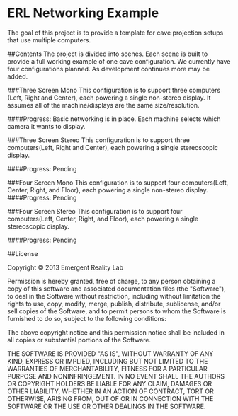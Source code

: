 # ERL Networking Example

The goal of this project is to provide a template for cave projection setups that use multiple computers.

##Contents
The project is divided into scenes. Each scene is built to provide a full working example of one cave configuration.
We currently have four configurations planned. As development continues more may be added.


###Three Screen Mono
This configuration is to support three computers (Left, Right and Center), each powering a single non-stereo display. 
It assumes all of the machine/displays are the same size/resolution.

####Progress:
Basic networking is in place. Each machine selects which camera it wants to display. 

###Three Screen Stereo
This configuration is to support three computers(Left, Right and Center), each powering a single stereoscopic display. 

####Progress:
Pending

###Four Screen Mono
This configuration is to support four computers(Left, Center, Right, and Floor), each powering a single non-stereo display.
####Progress:
Pending

###Four Screen Stereo
This configuration is to support four computers(Left, Center, Right, and Floor), each powering a single stereoscopic display.

####Progress:
Pending

##License

Copyright &copy; 2013 Emergent Reality Lab

Permission is hereby granted, free of charge, to any person obtaining a copy
of this software and associated documentation files (the "Software"), to deal
in the Software without restriction, including without limitation the rights
to use, copy, modify, merge, publish, distribute, sublicense, and/or sell
copies of the Software, and to permit persons to whom the Software is
furnished to do so, subject to the following conditions:

The above copyright notice and this permission notice shall be included in
all copies or substantial portions of the Software.

THE SOFTWARE IS PROVIDED "AS IS", WITHOUT WARRANTY OF ANY KIND, EXPRESS OR
IMPLIED, INCLUDING BUT NOT LIMITED TO THE WARRANTIES OF MERCHANTABILITY,
FITNESS FOR A PARTICULAR PURPOSE AND NONINFRINGEMENT. IN NO EVENT SHALL THE
AUTHORS OR COPYRIGHT HOLDERS BE LIABLE FOR ANY CLAIM, DAMAGES OR OTHER
LIABILITY, WHETHER IN AN ACTION OF CONTRACT, TORT OR OTHERWISE, ARISING FROM,
OUT OF OR IN CONNECTION WITH THE SOFTWARE OR THE USE OR OTHER DEALINGS IN
THE SOFTWARE.